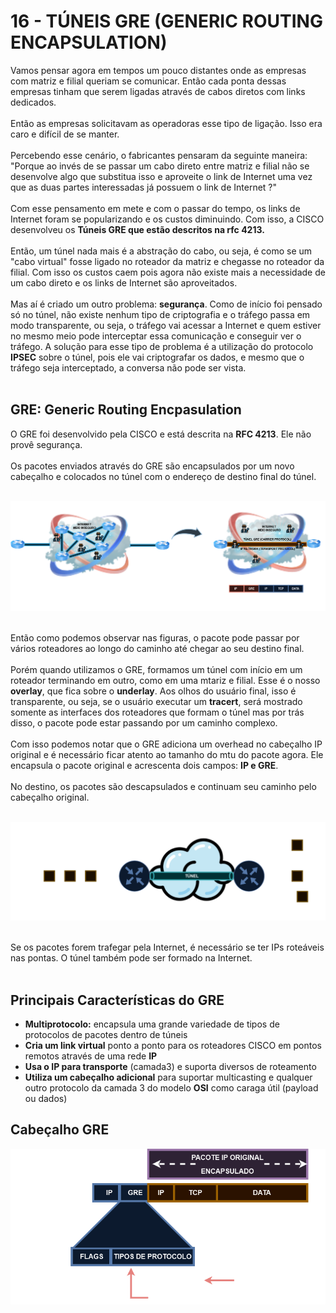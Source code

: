 # 16 - TÚNEIS GRE (GENERIC ROUTING ENCAPSULATION)

Vamos pensar agora em tempos um pouco distantes onde as empresas com matriz e filial queriam se comunicar. Então cada ponta dessas empresas tinham que serem ligadas através de cabos diretos com links dedicados. <br></br>
Então as empresas solicitavam as operadoras esse tipo de ligação. Isso era caro e difícil de se manter. <br></br>
Percebendo esse cenário, o fabricantes pensaram da seguinte maneira: "Porque ao invés de se passar um cabo direto entre matriz e filial não se desenvolve algo que substitua isso e aproveite o link de Internet uma vez que as duas partes interessadas já possuem o link de Internet ?" <br></br>
Com esse pensamento em mete e com o passar do tempo, os links de Internet foram se popularizando e os custos diminuindo. Com isso, a CISCO desenvolveu os **Túneis GRE que estão descritos na rfc 4213.** <br></br>
Então, um túnel nada mais é a abstração do cabo, ou seja, é como se um "cabo virtual" fosse ligado no roteador da matriz e chegasse no roteador da filial. Com isso os custos caem pois agora não existe mais a necessidade de um cabo direto e os links de Internet são aproveitados. <br></br>
Mas aí é criado um outro problema: **segurança**. Como de início foi pensado só no túnel, não existe nenhum tipo de criptografia e o tráfego passa em modo transparente, ou seja, o tráfego vai acessar a Internet e quem estiver no mesmo meio pode interceptar essa comunicação e conseguir ver o tráfego. A solução para esse tipo de problema é a utilização do protocolo **IPSEC** sobre o túnel, pois ele vai criptografar os dados, e mesmo que o tráfego seja interceptado, a conversa não pode ser vista. <br></br>

## GRE: Generic Routing Encpasulation 

O GRE foi desenvolvido pela CISCO e está descrita na **RFC 4213**. Ele não provê segurança. <br></br>
Os pacotes enviados através do GRE são encapsulados por um novo cabeçalho e colocados no túnel com o endereço de destino final do túnel.<br></br>

![TÚNEL](Imagens/gre.png) <br></br>

Então como podemos observar nas figuras, o pacote pode passar por vários roteadores ao longo do caminho até chegar ao seu destino final. <br></br>
Porém quando utilizamos o GRE, formamos um túnel com início em um roteador terminando em outro, como em uma mtariz e filial. Esse é o nosso **overlay**, que fica sobre o **underlay**. Aos olhos do usuário final, isso é transparente, ou seja, se o usuário executar um **tracert**, será mostrado somente as interfaces dos roteadores que formam o túnel mas por trás disso, o pacote pode estar passando por um caminho complexo. <br></br>
Com isso podemos notar que o GRE adiciona um overhead no cabeçalho IP original e é necessário ficar atento ao tamanho do mtu do pacote agora. Ele encapsula o pacote original e acrescenta dois campos: **IP e GRE**.<br></br>
No destino, os pacotes são descapsulados e continuam seu caminho pelo cabeçalho original. <br></br>

![TÚNEL](Imagens/tunel.png)<br></br>

Se os pacotes forem trafegar pela Internet, é necessário se ter IPs roteáveis nas pontas. O túnel também pode ser formado na Internet. <br></br>

## Principais Características do GRE

* **Multiprotocolo:** encapsula uma grande variedade de tipos de protocolos de pacotes dentro de túneis 
* **Cria um link virtual** ponto a ponto para os roteadores CISCO em pontos remotos através de uma rede **IP**
* **Usa o IP para transporte** (camada3) e suporta diversos de roteamento 
* **Utiliza um cabeçalho adicional** para suportar  multicasting e qualquer outro protocolo da camada 3 do modelo **OSI** como caraga útil (payload ou dados)

## Cabeçalho GRE

![CABEÇALHO](Imagens/cabecalho.png) <br></br>